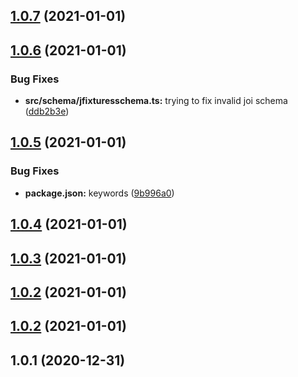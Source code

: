 ## [1.0.7](https://github.com/getbigger-io/prisma-fixtures/compare/v1.0.6...v1.0.7) (2021-01-01)



## [1.0.6](https://github.com/getbigger-io/prisma-fixtures/compare/v1.0.5...v1.0.6) (2021-01-01)


### Bug Fixes

* **src/schema/jfixturesschema.ts:** trying to fix invalid joi schema ([ddb2b3e](https://github.com/getbigger-io/prisma-fixtures/commit/ddb2b3e43d72f8fb7dcfed06e209ddcb6d719208))



## [1.0.5](https://github.com/getbigger-io/prisma-fixtures/compare/v1.0.4...v1.0.5) (2021-01-01)


### Bug Fixes

* **package.json:** keywords ([9b996a0](https://github.com/getbigger-io/prisma-fixtures/commit/9b996a0c5640463f9c5b945c5367c70515e73de2))



## [1.0.4](https://github.com/getbigger-io/prisma-fixtures/compare/v1.0.3...v1.0.4) (2021-01-01)



## [1.0.3](https://github.com/getbigger-io/prisma-fixtures/compare/1.0.2...v1.0.3) (2021-01-01)



## [1.0.2](https://github.com/getbigger-io/prisma-fixtures/compare/v1.0.2...1.0.2) (2021-01-01)



## [1.0.2](https://github.com/getbigger-io/prisma-fixtures/compare/v1.0.1...v1.0.2) (2021-01-01)



## 1.0.1 (2020-12-31)



